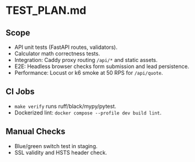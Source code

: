 # TEST_PLAN.md

## Scope

- API unit tests (FastAPI routes, validators).
- Calculator math correctness tests.
- Integration: Caddy proxy routing `/api/*` and static assets.
- E2E: Headless browser checks form submission and lead persistence.
- Performance: Locust or k6 smoke at 50 RPS for `/api/quote`.

## CI Jobs

- `make verify` runs ruff/black/mypy/pytest.
- Dockerized lint: `docker compose --profile dev build lint`.

## Manual Checks

- Blue/green switch test in staging.
- SSL validity and HSTS header check.
